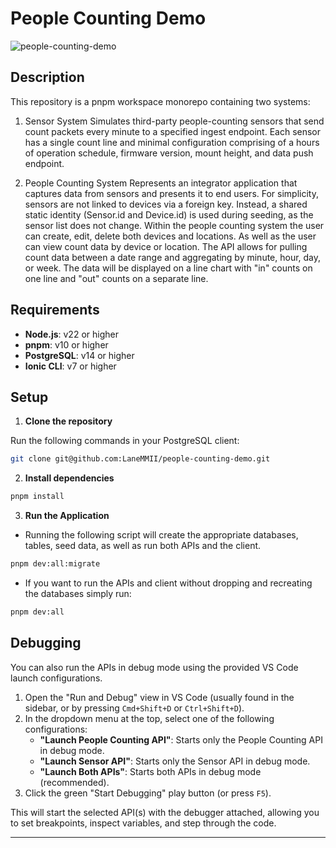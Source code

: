 # People Counting Demo

![people-counting-demo](https://github.com/user-attachments/assets/c068fee3-d9f6-472b-8da8-eac4d0a26597)

## Description

This repository is a pnpm workspace monorepo containing two systems:

1. Sensor System
   Simulates third-party people-counting sensors that send count packets every minute to a specified ingest endpoint. Each sensor has a single count line and minimal configuration comprising of a hours of operation schedule, firmware version, mount height, and data push endpoint.

2. People Counting System
   Represents an integrator application that captures data from sensors and presents it to end users. For simplicity, sensors are not linked to devices via a foreign key. Instead, a shared static identity (Sensor.id and Device.id) is used during seeding, as the sensor list does not change. Within the people counting system the user can create, edit, delete both devices and locations. As well as the user can view count data by device or location. The API allows for pulling count data between a date range and aggregating by minute, hour, day, or week. The data will be displayed on a line chart with "in" counts on one line and "out" counts on a separate line.

## Requirements

- **Node.js**: v22 or higher
- **pnpm**: v10 or higher
- **PostgreSQL**: v14 or higher
- **Ionic CLI**: v7 or higher

## Setup

1. **Clone the repository**

Run the following commands in your PostgreSQL client:

```sh
git clone git@github.com:LaneMMII/people-counting-demo.git
```

2. **Install dependencies**

```sh
pnpm install
```

3. **Run the Application**

- Running the following script will create the appropriate databases, tables, seed data, as well as run both APIs and the client.

```sh
pnpm dev:all:migrate
```

- If you want to run the APIs and client without dropping and recreating the databases simply run:

```sh
pnpm dev:all
```

## Debugging

You can also run the APIs in debug mode using the provided VS Code launch configurations.

1. Open the "Run and Debug" view in VS Code (usually found in the sidebar, or by pressing `Cmd+Shift+D` or `Ctrl+Shift+D`).
2. In the dropdown menu at the top, select one of the following configurations:
   - **"Launch People Counting API"**: Starts only the People Counting API in debug mode.
   - **"Launch Sensor API"**: Starts only the Sensor API in debug mode.
   - **"Launch Both APIs"**: Starts both APIs in debug mode (recommended).
3. Click the green "Start Debugging" play button (or press `F5`).

This will start the selected API(s) with the debugger attached, allowing you to set breakpoints, inspect variables, and step through the code.

---
